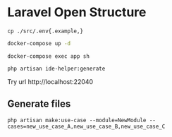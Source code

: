 # Laravel Open Structure

```
cp ./src/.env{.example,}
```

```bash
docker-compose up -d
```

```
docker-compose exec app sh
```

```
php artisan ide-helper:generate
```

Try url http://localhost:22040


## Generate files

```
php artisan make:use-case --module=NewModule --cases=new_use_case_A,new_use_case_B,new_use_case_C 
```